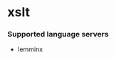 <!--- THIS DOCUMENT IS AUTOMATICALLY GENERATED, DON'T EDIT IT -->
# xslt

### Supported language servers

- lemminx
